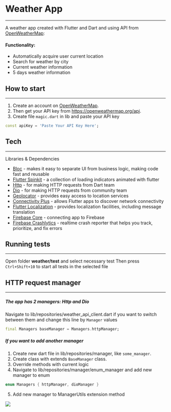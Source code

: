 # Weather App
---
A weather app created with Flutter and Dart and using API from [OpenWeatherMap]:

#### Functionality:

- Automatically acquire user current location
- Search for weather by city
- Current weather information
- 5 days weather information
## How to start
---
1. Create an account on [OpenWeatherMap].
2. Then get your API key from https://openweathermap.org/api.
3. Create file `magic.dart` in lib and paste your API key
```dart
const apiKey = 'Paste Your API Key Here';
```
## Tech
---
Libraries & Dependencies

- [Bloc] - makes it easy to separate UI from business logic, making code fast and reusable
- [Flutter Spinkit] - a collection of loading indicators animated with flutter
- [Http] - for making HTTP requests from Dart team
- [Dio] - for making HTTP requests from community team
- [Geolocator] - provides easy access to location services
- [Connectivity Plus] - allows Flutter apps to discover network connectivity
- [Flutter Localization] - provides localization facilities, including message translation
- [Firebase Core] - connecting app to Firebase
- [Firebase Crashlytics] - realtime crash reporter that helps you track, prioritize, and fix errors

## Running tests
---
Open folder **weather/test** and select necessary test
Then press `Ctrl+Shift+10` to start all tests in the selected file

## HTTP request manager
---
##### The app has 2 managers: Http and Dio

Navigate to lib/repositories/weather_api_client.dart if you want to switch between them and change this line by `Manager` values
```dart
final Managers baseManager = Managers.httpManager;
```


##### If you want to add another manager
1. Create new dart file in lib/repositories/manager, like `some_manager`.
2. Create class with extends `BaseManager` class.
3. Override methods with current logic
4. Navigate to lib/repositories/manager/enum_manager and add new manager to enum
```dart 
enum Managers { httpManager, dioManager }
```
5. Add new manager to ManagerUtils extension method



[OpenWeatherMap]: <https://openweathermap.org/>
[Bloc]: <https://pub.dev/packages/flutter_bloc>
[Flutter Spinkit]: <https://pub.dev/packages/flutter_spinkit>
[Http]: <https://pub.dev/packages/http>
[Dio]: <https://pub.dev/packages/dio>
[Geolocator]: <https://pub.dev/packages/geolocator>
[Connectivity Plus]: <https://pub.dev/packages/connectivity_plus>
[Flutter Localization]: <https://pub.dev/packages/flutter_localization>
[Firebase Core]: <https://pub.dev/packages/firebase_core>
[Firebase Crashlytics]: <https://pub.dev/packages/firebase_crashlytics>


![](https://github.com/weluid/Weather/assets/IMG_3140.gif)
